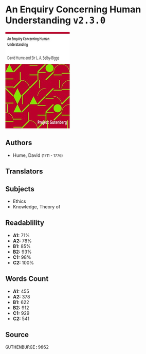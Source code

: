 # An Enquiry Concerning Human Understanding <kbd>v2.3.0</kbd>

![](./cover.medium.jpg "")

## Authors


 - Hume, David <small>(1711 - 1776)</small>

## Translators



## Subjects


 - Ethics
 - Knowledge, Theory of

## Readablility


 - **A1:** 71%
 - **A2:** 78%
 - **B1:** 85%
 - **B2:** 93%
 - **C1:** 98%
 - **C2:** 100%

## Words Count


 - **A1:** 455
 - **A2:** 378
 - **B1:** 622
 - **B2:** 912
 - **C1:** 929
 - **C2:** 541

## Source


<kbd>GUTHENBURGE:9662</kbd>
